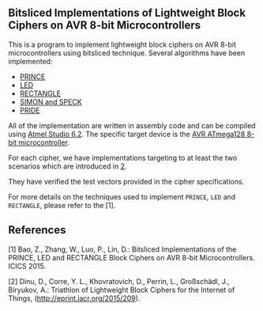 ## Bitsliced Implementations of Lightweight Block Ciphers on AVR 8-bit Microcontrollers

This is a program to implement lightweight block ciphers on AVR 8-bit microcontrollers using bitsliced technique.
Several algorithms have been implemented:

  - [PRINCE](http://eprint.iacr.org/2012/529)
  - [LED](http://eprint.iacr.org/2012/600)
  - [RECTANGLE](http://eprint.iacr.org/2014/084)
  - [SIMON and SPECK](http://eprint.iacr.org/2015/585)
  - [PRIDE](http://eprint.iacr.org/2014/453)
  
All of the implementation are written in assembly code and can be compiled using [Atmel Studio 6.2](http://www.atmel.com/tools/ATMELSTUDIO.aspx). The specific target device is the [AVR ATmega128 8-bit microcontroller](http://www.atmel.com/products/microcontrollers/avr/default.aspx).

For each cipher, we have implementations targeting to at least the two scenarios which are introduced in [2](http://eprint.iacr.org/2015/209).

They have verified the test vectors provided in the cipher specifications.

For more details on the techniques used to implement `PRINCE`, `LED` and `RECTANGLE`, please refer to the \[1\].

## References
[1] Bao, Z., Zhang, W., Luo, P., Lin, D.: Bitsliced Implementations of the PRINCE, LED and RECTANGLE Block Ciphers
on AVR 8-bit Microcontrollers. ICICS 2015.

[2] Dinu, D., Corre, Y. L., Khovratovich, D., Perrin, L., Großschädl, J., Biryukov, A.: Triathlon of Lightweight Block Ciphers for the Internet of Things, (http://eprint.iacr.org/2015/209).
